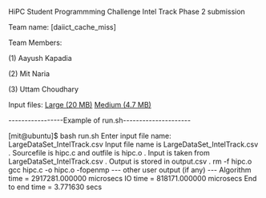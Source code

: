 HiPC Student Programmming Challenge Intel Track Phase 2 submission

Team name: [daiict_cache_miss]

Team Members:

(1) Aayush Kapadia

(2) Mit Naria

(3) Uttam Choudhary

Input files: 
[Large (20 MB)](https://www.dropbox.com/s/njnhdq3stw8x5uk/%5Bdaiict%5D_cache_miss_large_phase2.csv?dl=0)
[Medium (4.7 MB)](https://www.dropbox.com/s/0ruh2xr2wjkgxa9/%5Bdaiict%5D_cache_miss_medium_phase2.csv?dl=0)

-----------------Example of run.sh---------------------

[mit@ubuntu]$ bash run.sh
Enter input file name:
LargeDataSet_IntelTrack.csv
Input file name is LargeDataSet_IntelTrack.csv .
Sourcefile is hipc.c and outfile is hipc.o .
Input is taken from LargeDataSet_IntelTrack.csv . Output is stored in output.csv .
rm -f hipc.o
gcc hipc.c -o hipc.o -fopenmp
--- other user output (if any) ---
Algorithm time = 2917281.000000 microsecs
IO time = 818171.000000 microsecs
End to end time = 3.771630 secs
